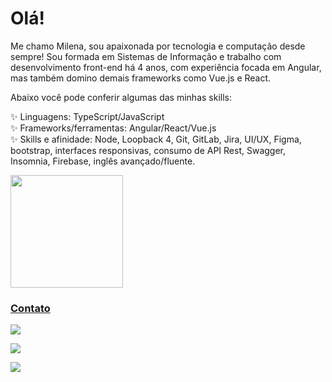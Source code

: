 # Olá! 

Me chamo Milena, sou apaixonada por tecnologia e computação desde sempre! Sou formada em Sistemas de Informação e trabalho com desenvolvimento front-end há 4 anos, com experiência focada em Angular, mas também domino demais frameworks como Vue.js e React.

Abaixo você pode conferir algumas das minhas skills:

✨ Linguagens: TypeScript/JavaScript<br>
✨ Frameworks/ferramentas: Angular/React/Vue.js<br>
✨ Skills e afinidade: Node, Loopback 4, Git, GitLab, Jira, UI/UX, Figma, bootstrap, interfaces responsivas, consumo de API Rest, Swagger, Insomnia, Firebase, inglês avançado/fluente.<br>

<div>
<a href="https://github.com/milenahas">
<img loading="lazy" height="180em" src="https://github-readme-stats.vercel.app/api/top-langs/?username=milenahas&layout=compact&langs_count=7&theme=dracula"/>
</div>

### Contato
<div>
<a href = "mailto:milena.has@hotmail.com"><img loading="lazy" src="https://img.shields.io/badge/-Email-005FF9?logo=maildotru&logoColor=white&style=for-the-badge" target="_blank"></a>
  
<a href="https://www.linkedin.com/in/milena-alves-0b2635195/" target="_blank"><img loading="lazy" src="https://img.shields.io/badge/-LinkedIn-%230077B5?style=for-the-badge&logo=linkedin&logoColor=white" target="_blank"></a>   
</div>

![](https://komarev.com/ghpvc/?username=milenahas&label=Views&color=ff69b4) 
